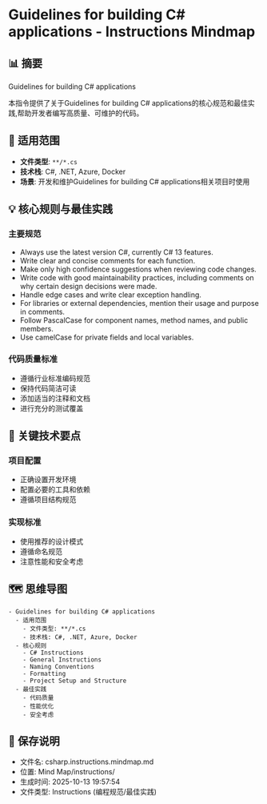 # Guidelines for building C# applications - Instructions Mindmap

## 📊 摘要
Guidelines for building C# applications

本指令提供了关于Guidelines for building C# applications的核心规范和最佳实践,帮助开发者编写高质量、可维护的代码。

## 🎯 适用范围
- **文件类型**: `**/*.cs`
- **技术栈**: C#, .NET, Azure, Docker
- **场景**: 开发和维护Guidelines for building C# applications相关项目时使用

## 💡 核心规则与最佳实践

### 主要规范
- Always use the latest version C#, currently C# 13 features.
- Write clear and concise comments for each function.
- Make only high confidence suggestions when reviewing code changes.
- Write code with good maintainability practices, including comments on why certain design decisions were made.
- Handle edge cases and write clear exception handling.
- For libraries or external dependencies, mention their usage and purpose in comments.
- Follow PascalCase for component names, method names, and public members.
- Use camelCase for private fields and local variables.

### 代码质量标准
- 遵循行业标准编码规范
- 保持代码简洁可读
- 添加适当的注释和文档
- 进行充分的测试覆盖

## 📝 关键技术要点

### 项目配置
- 正确设置开发环境
- 配置必要的工具和依赖
- 遵循项目结构规范

### 实现标准
- 使用推荐的设计模式
- 遵循命名规范
- 注意性能和安全考虑

## 🗺️ 思维导图

```mindmap
- Guidelines for building C# applications
  - 适用范围
    - 文件类型: **/*.cs
    - 技术栈: C#, .NET, Azure, Docker
  - 核心规则
    - C# Instructions
    - General Instructions
    - Naming Conventions
    - Formatting
    - Project Setup and Structure
  - 最佳实践
    - 代码质量
    - 性能优化
    - 安全考虑
```

## 💾 保存说明
- 文件名: csharp.instructions.mindmap.md
- 位置: Mind Map/instructions/
- 生成时间: 2025-10-13 19:57:54
- 文件类型: Instructions (编程规范/最佳实践)
